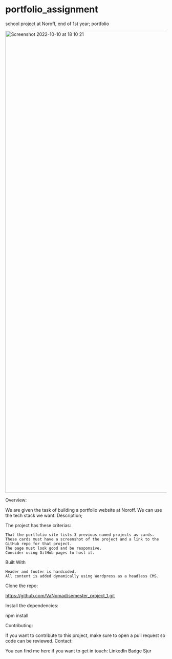 # portfolio_assignment
school project at Noroff, end of 1st year; portfolio

<img width="1440" alt="Screenshot 2022-10-10 at 18 10 21" src="https://user-images.githubusercontent.com/77972892/194919729-0b658e0c-e523-4fae-b5da-9a33cfa1c110.png">

Overview:

We are given the task of building a portfolio website at Noroff. We can use the tech stack we want.
Description;

The project has these criterias:

    That the portfolio site lists 3 previous named projects as cards.
    These cards must have a screenshot of the project and a link to the GitHub repo for that project.
    The page must look good and be responsive.
    Consider using GitHub pages to host it.

Built With

    Header and footer is hardcoded.
    All content is added dynamically using Wordpress as a headless CMS.

Clone the repo:

https://github.com/VaNomad/semester_project_1.git

Install the dependencies:

npm install

Contributing:

If you want to contribute to this project, make sure to open a pull request so code can be reviewed.
Contact:

You can find me here if you want to get in touch:
LinkedIn Badge
Sjur
